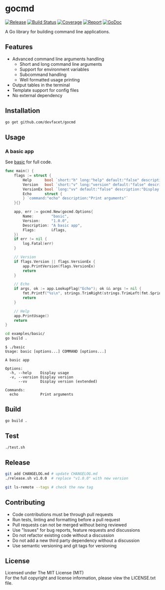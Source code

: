 # gocmd

[![Release][release-image]][release-url] [![Build Status][build-image]][build-url] [![Coverage][coverage-image]][coverage-url] [![Report][report-image]][report-url] [![GoDoc][doc-image]][doc-url]

A Go library for building command line applications.

## Features

- Advanced command line arguments handling
	- Short and long command line arguments
	- Support for environment variables
	- Subcommand handling
	- Well formatted usage printing
- Output tables in the terminal
- Template support for config files
- No external dependency

## Installation

```bash
go get github.com/devfacet/gocmd
```

## Usage

### A basic app

See [basic](examples/basic/main.go) for full code.

```go
func main() {
	flags := struct {
		Help      bool `short:"h" long:"help" default:"false" description:"Display usage"`
		Version   bool `short:"v" long:"version" default:"false" description:"Display version"`
		VersionEx bool `long:"vv" default:"false" description:"Display version (extended)"`
		Echo      struct {
		} `command:"echo" description:"Print arguments"`
	}{}

	app, err := gocmd.New(gocmd.Options{
		Name:        "basic",
		Version:     "1.0.0",
		Description: "A basic app",
		Flags:       &flags,
	})
	if err != nil {
		log.Fatal(err)
	}

	// Version
	if flags.Version || flags.VersionEx {
		app.PrintVersion(flags.VersionEx)
		return
	}

	// Echo
	if args, ok := app.LookupFlag("Echo"); ok && args != nil {
		fmt.Printf("%s\n", strings.TrimRight(strings.TrimLeft(fmt.Sprintf("%v", args[1:]), "["), "]"))
		return
	}

	// Help
	app.PrintUsage()
	return
}
```
```bash
cd examples/basic/
go build .
```
```
$ ./basic
Usage: basic [options...] COMMAND [options...]

A basic app

Options:       	
  -h, --help   	Display usage             	
  -v, --version	Display version           	
      --vv     	Display version (extended)	
               	
Commands:      	
  echo         	Print arguments 

```

## Build

```bash
go build .
```

## Test

```bash
./test.sh
```

## Release

```bash
git add CHANGELOG.md # update CHANGELOG.md
./release.sh v1.0.0  # replace "v1.0.0" with new version

git ls-remote --tags # check the new tag
```

## Contributing

- Code contributions must be through pull requests
- Run tests, linting and formatting before a pull request
- Pull requests can not be merged without being reviewed
- Use "Issues" for bug reports, feature requests and discussions
- Do not refactor existing code without a discussion
- Do not add a new third party dependency without a discussion
- Use semantic versioning and git tags for versioning

## License

Licensed under The MIT License (MIT)  
For the full copyright and license information, please view the LICENSE.txt file.


[release-url]: https://github.com/devfacet/gocmd/releases/latest
[release-image]: https://img.shields.io/github/release/devfacet/gocmd.svg

[build-url]: https://travis-ci.org/devfacet/gocmd
[build-image]: https://travis-ci.org/devfacet/gocmd.svg?branch=master

[coverage-url]: https://coveralls.io/github/devfacet/gocmd?branch=master
[coverage-image]: https://coveralls.io/repos/devfacet/gocmd/badge.svg?branch=master&service=github

[report-url]: https://goreportcard.com/report/github.com/devfacet/gocmd
[report-image]: https://goreportcard.com/badge/github.com/devfacet/gocmd

[doc-url]: https://godoc.org/github.com/devfacet/gocmd
[doc-image]: https://godoc.org/github.com/devfacet/gocmd?status.svg
